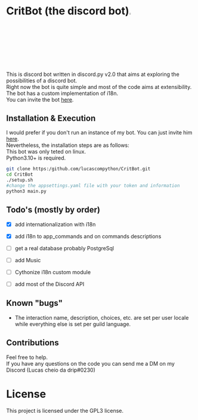 # CritBot (the discord bot)<img src="https://cdn.discordapp.com/attachments/628637327878520872/1017256259138900030/unknown.png" width="3.5%" heigth="3.5%">

This is discord bot written in discord.py v2.0 that aims at exploring the possibilities of a discord bot.<br>Right now the bot is quite simple and most of the code aims at extensibility.<br>The bot has a custom implementation of i18n.<br>You can invite the bot [here](https://discord.com/api/oauth2/authorize?client_id=832679098740506644&permissions=8&scope=bot).

## Installation & Execution
I would prefer if you don't run an instance of my bot. You can just invite him [here](https://discord.com/api/oauth2/authorize?client_id=832679098740506644&permissions=8&scope=bot).<br>
Nevertheless, the installation steps are as follows:<br>
This bot was only teted on linux.  
Python3.10+ is required.
```bash
git clone https:/github.com/lucascompython/CritBot.git
cd CritBot
./setup.sh
#change the appsettings.yaml file with your token and information
python3 main.py
```


## Todo's (mostly by order)
- [X] add internationalization with i18n
- [X] add i18n to app_commands and on commands descriptions
- [ ] get a real database probably PostgreSql
- [ ] add Music
- [ ] Cythonize i18n custom module
- [ ] add most of the Discord API


## Known "bugs"
- The interaction name, description, choices, etc. are set per user locale while everything else is set per guild language.

## Contributions
Feel free to help.<br>
If you have any questions on the code you can send me a DM on my Discord (Lucas cheio da drip#0230)

# License
This project is licensed under the GPL3 license.
